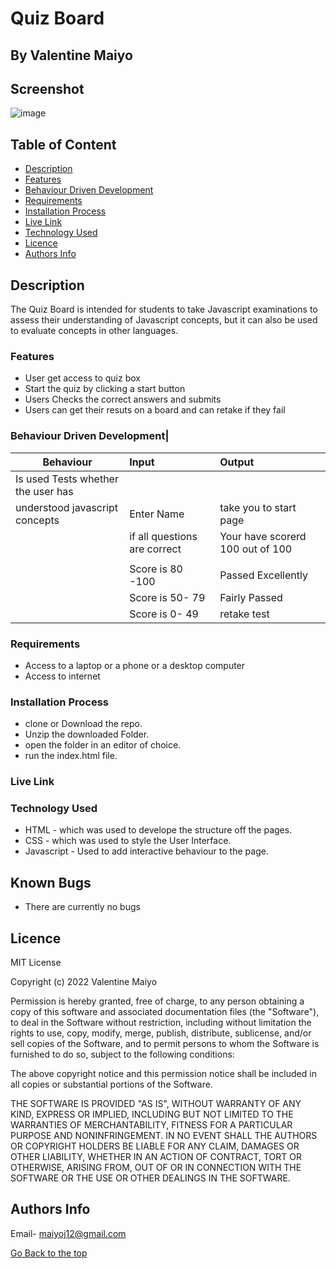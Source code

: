 # Quiz Board
 ## By Valentine Maiyo
## Screenshot
 ![image](./Assets/images/)
 ## Table of Content
 - [Description](#description)
 - [Features](#features)
 - [Behaviour Driven Development](#Behaviour-Driven-Development)
 - [Requirements](#requirements)
 - [Installation Process](#installation-Process)
 - [Live Link](#Live-Link)
 - [Technology  Used](#technology-Used)
 - [Licence](#licence)
 - [Authors Info](#Authors-Info)
 ## Description
The Quiz Board is intended for students to take Javascript examinations to assess their understanding of Javascript concepts, but it can also be used to evaluate concepts in other languages.
 ###  Features

 * User get access to quiz box 
 * Start the quiz by clicking a start button
 * Users Checks the correct answers and submits
 * Users can get their resuts on a board and can retake if they fail

 ### Behaviour Driven Development|

| Behaviour                                   |           Input                      | Output                   |
| --------------------------------           | :----------------------------------- | :------------------------|
| Is used Tests whether the user has 
  understood javascript concepts              |   Enter Name                         |take you to start page
|                                             | if all questions are correct         | Your have scorerd 100 out of 100 |
|                                             |                                      |                                  |
|                                             | Score is 80 -100                     | Passed Excellently       |
|                                             | Score is 50- 79                      |  Fairly Passed          |
|                                             | Score is 0- 49                       |  retake test         |


 ###  Requirements
 * Access to  a laptop or a phone or a desktop computer
 * Access to internet
 ### Installation Process
* clone or Download the repo.
* Unzip the downloaded Folder.
* open the folder in an editor of choice.
* run the index.html file.

### Live Link

### Technology  Used
* HTML - which was used to develope the structure off the pages.
* CSS - which was used to style the User Interface.
* Javascript - Used to add interactive behaviour to the page.

## Known Bugs
* There are currently no bugs
## Licence
MIT License

Copyright (c) 2022 Valentine Maiyo

Permission is hereby granted, free of charge, to any person obtaining a copy
of this software and associated documentation files (the "Software"), to deal
in the Software without restriction, including without limitation the rights
to use, copy, modify, merge, publish, distribute, sublicense, and/or sell
copies of the Software, and to permit persons to whom the Software is
furnished to do so, subject to the following conditions:

The above copyright notice and this permission notice shall be included in all
copies or substantial portions of the Software.

THE SOFTWARE IS PROVIDED "AS IS", WITHOUT WARRANTY OF ANY KIND, EXPRESS OR
IMPLIED, INCLUDING BUT NOT LIMITED TO THE WARRANTIES OF MERCHANTABILITY,
FITNESS FOR A PARTICULAR PURPOSE AND NONINFRINGEMENT. IN NO EVENT SHALL THE
AUTHORS OR COPYRIGHT HOLDERS BE LIABLE FOR ANY CLAIM, DAMAGES OR OTHER
LIABILITY, WHETHER IN AN ACTION OF CONTRACT, TORT OR OTHERWISE, ARISING FROM,
OUT OF OR IN CONNECTION WITH THE SOFTWARE OR THE USE OR OTHER DEALINGS IN THE
SOFTWARE.
## Authors Info
Email- maiyoj12@gmail.com

[Go Back to the top](#)
